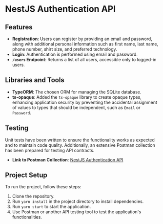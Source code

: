 # NestJS Authentication API

## Features

- **Registration**: Users can register by providing an email and password, along with additional personal information such as first name, last name, phone number, shirt size, and preferred technology.
- **Login**: Authentication is performed using email and password.
- **`/users` Endpoint**: Returns a list of all users, accessible only to logged-in users.

## Libraries and Tools

- **TypeORM**: The chosen ORM for managing the SQLite database.
- **ts-opaque**: Added the `ts-opaque` library to create opaque types, enhancing application security by preventing the accidental assignment of values to types that should be independent, such as `Email` or `Password`.

## Testing

Unit tests have been written to ensure the functionality works as expected and to maintain code quality. Additionally, an extensive Postman collection has been prepared for testing API contracts.
- **Link to Postman Collection**: [NestJS Authentication API](https://www.postman.com/speeding-resonance-274689/workspace/sello/collection/24032243-fc36c53d-03ca-4d14-963e-f9d1829d2604?action=share&source=copy-link&creator=24032243&active-environment=34104c79-1870-4349-a603-53d5735930e1)
## Project Setup

To run the project, follow these steps:

1. Clone the repository.
2. Run `yarn install` in the project directory to install dependencies.
3. Run `yarn start` to start the application.
4. Use Postman or another API testing tool to test the application's functionalities.
